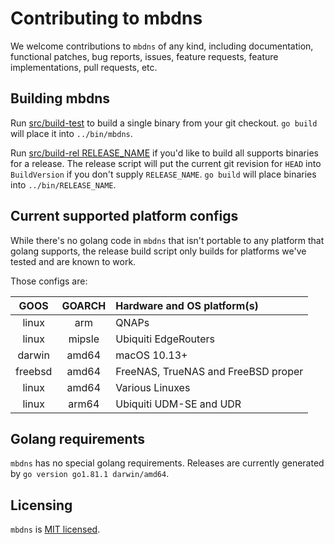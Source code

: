 # Contributing to mbdns

We welcome contributions to `mbdns` of any kind, including documentation, functional patches, bug reports, issues, feature requests, feature implementations, pull requests, etc.

## Building mbdns

Run [src/build-test](/src/build-test) to build a single binary from your git checkout. `go build` will place it into `../bin/mbdns`.

Run [src/build-rel RELEASE_NAME](/src/build-rel) if you'd like to build all supports binaries for a release. The release script will put the current git revision for `HEAD` into `BuildVersion` if you don't supply `RELEASE_NAME`. `go build` will place binaries into `../bin/RELEASE_NAME`.

## Current supported platform configs

While there's no golang code in `mbdns` that isn't portable to any platform that golang supports, the release build script only builds for platforms we've tested and are known to work.

Those configs are:

| GOOS    | GOARCH | Hardware and OS platform(s)         |
| :-----: | :----: | :---------------------------------- |
| linux   | arm    | QNAPs                               |
| linux   | mipsle | Ubiquiti EdgeRouters                |
| darwin  | amd64  | macOS 10.13+                        |
| freebsd | amd64  | FreeNAS, TrueNAS and FreeBSD proper |
| linux   | amd64  | Various Linuxes                     |
| linux   | arm64  | Ubiquiti UDM-SE and UDR             |

## Golang requirements

`mbdns` has no special golang requirements. Releases are currently generated by `go version go1.81.1 darwin/amd64`.

## Licensing

`mbdns` is [MIT licensed](/LICENSE).
